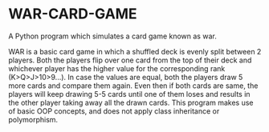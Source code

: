 # WAR-CARD-GAME
A Python program which simulates a card game known as war.

WAR is a basic card game in which a shuffled deck is evenly split between 2 players. Both the players flip over one card from the top of their deck and whichever player has the higher value for the corresponding rank (K>Q>J>10>9...). In case the values are equal, both the players draw 5 more cards and compare them again. Even then if both cards are same, the players will keep drawing 5-5 cards until one of them loses and results in the other player taking away all the drawn cards.
This program makes use of basic OOP concepts, and does not apply class inheritance or polymorphism.

